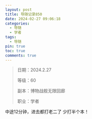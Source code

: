 ```yaml
---
layout: post
title: 导随记录850
date: 2024-02-27 09:06:18
categories:
  - 导随
  - 学者
tags:
  - 导随
pin: true
toc: true
comments: true
---
```

> 日期：2024.2.27
>
> 等级：60
>
> 副本：博物战舰无限回廊
>
> 职业：学者

中途12分钟，进去都打老二了 少打半个本！